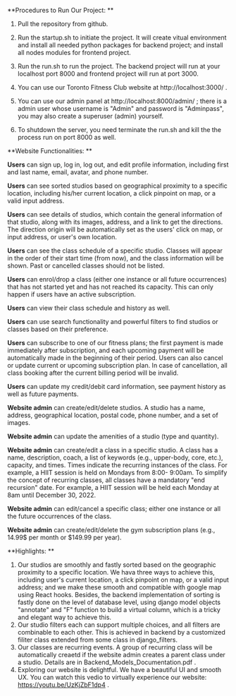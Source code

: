 **Procedures to Run Our Project: **

1. Pull the repository from github.

2. Run the startup.sh to initiate the project. It will create vitual environment and install all needed python packages for backend project; and install all nodes modules for frontend project. 

3. Run the run.sh to run the project. The backend project will run at your localhost port 8000 and frontend project will run at port 3000.

4. You can use our Toronto Fitness Club website at http://localhost:3000/ .
5. You can use our admin panel at http://localhost:8000/admin/ ; there is a admin user whose username is "Admin" and password is "Adminpass", you may also create a superuser (admin) yourself.

6. To shutdown the server, you need terminate the run.sh and kill the the process run on port 8000 as well.



**Website Functionalities: **

**Users** can sign up, log in, log out, and edit profile information, including first and last name, email, avatar, and phone number.

**Users** can see sorted studios based on geographical proximity to a specific location, including his/her current location, a click pinpoint on map, or a valid input address. 

**Users** can see details of studios, which contain the general information of that studio, along with its images, address, and a link to get the directions. The direction origin will be automatically set as the users' click on map, or input address, or user's own location.

**Users** can see the class schedule of a specific studio. Classes will appear in the order of their start time (from now), and the class information will be shown. Past or cancelled classes should not be listed. 

**Users** can enrol/drop a class (either one instance or all future occurrences) that has not started yet and has not reached its capacity. This can only happen if users have an active subscription.

**Users** can view their class schedule and history as well.

**Users** can use search functionality and powerful filters to find studios or classes based on their preference.

**Users** can subscribe to one of our fitness plans; the first payment is made immediately after subscription, and each upcoming payment will be automatically made in the beginning of their period. Users can also cancel or update current or upcoming subscription plan. In case of cancellation, all class booking after the current billing period will be invalid.

**Users** can update my credit/debit card information, see payment history as well as future payments.



**Website admin** can create/edit/delete studios. A studio has a name, address, geographical location, postal code, phone number, and a set of images.

**Website admin** can update the amenities of a studio (type and quantity).

**Website admin** can create/edit a class in a specific studio. A class has a name, description, coach, a list of keywords (e.g., upper-body, core, etc.), capacity, and times. Times indicate the recurring instances of the class. For example, a HIIT session is held on Mondays from 8:00- 9:00am. To simplify the concept of recurring classes, all classes have a mandatory "end recursion" date. For example, a HIIT session will be held each Monday at 8am until December 30, 2022. 

**Website admin** can edit/cancel a specific class; either one instance or all the future occurrences of the class.

**Website admin** can create/edit/delete the gym subscription plans (e.g., 14.99$ per month or $149.99 per year).



**Highlights: **

1. Our studios are smoothly and fastly sorted based on the geographic proximity to a specific location. We hava three ways to achieve this, including user's current location, a click pinpoint on map, or a valid input address; and we make these smooth and compatible with google map using React hooks. Besides, the backend implementation of sorting is fastly done on the level of database level, using django model objects "annotate" and "F" function to build a virtual column, which is a tricky and elegant way to achieve this.
2. Our studio filters each can support multiple choices, and all filters are combinable to each other. This is achieved in backend by a customized filiter class extended from some class in django_filters.
3. Our classes are recurring events. A group of recurring class will be automatically creaetd if the website admin creates a parent class under a studio. Details are in Backend_Models_Documentation.pdf .
4. Exploring our website is delightful. We have a beautiful UI and smooth UX. You can watch this vedio to virtually experience our website: https://youtu.be/UzKjZbF1dp4 .